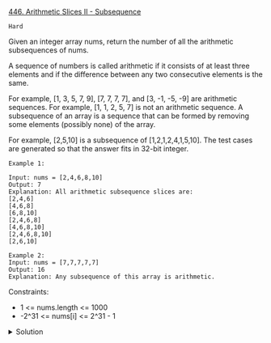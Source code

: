 [446. Arithmetic Slices II - Subsequence](https://leetcode.com/problems/arithmetic-slices-ii-subsequence/)

`Hard`

Given an integer array nums, return the number of all the arithmetic subsequences of nums.

A sequence of numbers is called arithmetic if it consists of at least three elements and if the difference between any two consecutive elements is the same.

For example, [1, 3, 5, 7, 9], [7, 7, 7, 7], and [3, -1, -5, -9] are arithmetic sequences.
For example, [1, 1, 2, 5, 7] is not an arithmetic sequence.
A subsequence of an array is a sequence that can be formed by removing some elements (possibly none) of the array.

For example, [2,5,10] is a subsequence of [1,2,1,2,4,1,5,10].
The test cases are generated so that the answer fits in 32-bit integer.

```
Example 1:

Input: nums = [2,4,6,8,10]
Output: 7
Explanation: All arithmetic subsequence slices are:
[2,4,6]
[4,6,8]
[6,8,10]
[2,4,6,8]
[4,6,8,10]
[2,4,6,8,10]
[2,6,10]

Example 2:
Input: nums = [7,7,7,7,7]
Output: 16
Explanation: Any subsequence of this array is arithmetic.
```

Constraints:

- 1  <= nums.length <= 1000
- -2^31 <= nums[i] <= 2^31 - 1

<details>
<summary>Solution</summary>

[Huifeng Guan](https://github.com/wisdompeak/LeetCode/tree/master/Hash/446.Arithmetic-Slices-II-Subsequence)
</details>